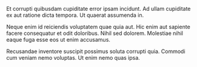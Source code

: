 Et corrupti quibusdam cupiditate error ipsam incidunt. Ad ullam cupiditate ex aut ratione dicta tempora. Ut quaerat assumenda in.
 Neque enim id reiciendis voluptatem quae quia aut. Hic enim aut sapiente facere consequatur et odit doloribus. Nihil sed dolorem. Molestiae nihil eaque fuga esse eos ut enim accusamus.
 Recusandae inventore suscipit possimus soluta corrupti quia. Commodi cum veniam nemo voluptas. Ut enim nemo quas ipsa.